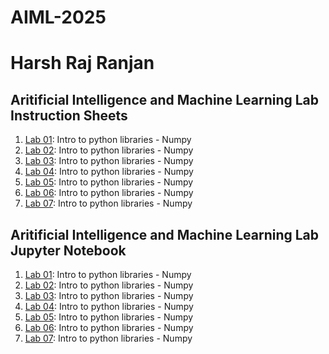# AIML-2025
# Harsh Raj Ranjan

## Aritificial Intelligence and Machine Learning Lab Instruction Sheets
1.  [Lab 01](https://github.com/harshr-r/AIML-2025/blob/main/AIML_A1.pdf):  Intro to python libraries - Numpy
2.  [Lab 02](https://github.com/harshr-r/AIML-2025/blob/main/AIML_A2.pdf):  Intro to python libraries - Numpy
3.  [Lab 03](https://github.com/harshr-r/AIML-2025/blob/main/AIML_A3.pdf):  Intro to python libraries - Numpy
4.  [Lab 04](https://github.com/harshr-r/AIML-2025/blob/main/AIML_A4.pdf):  Intro to python libraries - Numpy
5.  [Lab 05](https://github.com/harshr-r/AIML-2025/blob/main/AIML_A5.pdf):  Intro to python libraries - Numpy
6.  [Lab 06](https://github.com/harshr-r/AIML-2025/blob/main/AIML_A6.pdf):  Intro to python libraries - Numpy
7.  [Lab 07](https://github.com/harshr-r/AIML-2025/blob/main/AIML_A7.pdf):  Intro to python libraries - Numpy


## Aritificial Intelligence and Machine Learning Lab Jupyter Notebook
1.  [Lab 01](https://github.com/harshr-r/AIML-2025/blob/main/Lab-1_AIML.ipynb):  Intro to python libraries - Numpy
2.  [Lab 02](https://github.com/harshr-r/AIML-2025/blob/main/Lab-2_AIML.ipynb):  Intro to python libraries - Numpy
3.  [Lab 03](https://github.com/harshr-r/AIML-2025/blob/main/Lab-3_AIML.ipynb):  Intro to python libraries - Numpy
4.  [Lab 04](https://github.com/harshr-r/AIML-2025/blob/main/Lab-4_AIML.ipynb):  Intro to python libraries - Numpy
5.  [Lab 05](https://github.com/harshr-r/AIML-2025/blob/main/Lab-5_AIML.ipynb):  Intro to python libraries - Numpy
6.  [Lab 06]():  Intro to python libraries - Numpy
7.  [Lab 07]():  Intro to python libraries - Numpy


